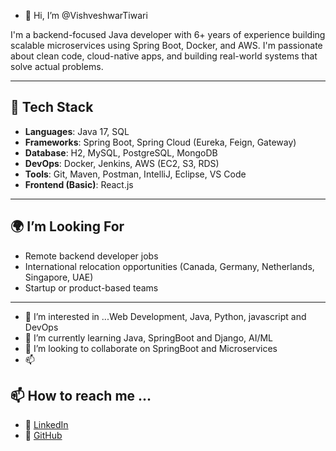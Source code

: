 - 👋 Hi, I’m @VishveshwarTiwari
<!---
VishveshwarTiwari/VishveshwarTiwari is a ✨ special ✨ repository because its `README.md` (this file) appears on your GitHub profile.
You can click the Preview link to take a look at your changes.
--->


I'm a backend-focused Java developer with 6+ years of experience building scalable microservices using Spring Boot, Docker, and AWS. I'm passionate about clean code, cloud-native apps, and building real-world systems that solve actual problems.

---

## 💼 Tech Stack

- **Languages**: Java 17, SQL
- **Frameworks**: Spring Boot, Spring Cloud (Eureka, Feign, Gateway)
- **Database**: H2, MySQL, PostgreSQL, MongoDB
- **DevOps**: Docker, Jenkins, AWS (EC2, S3, RDS)
- **Tools**: Git, Maven, Postman, IntelliJ, Eclipse, VS Code
- **Frontend (Basic)**: React.js

---


## 🌍 I’m Looking For

- Remote backend developer jobs
- International relocation opportunities (Canada, Germany, Netherlands, Singapore, UAE)
- Startup or product-based teams

---

- 👀 I’m interested in ...Web Development, Java, Python, javascript and DevOps
- 🌱 I’m currently learning Java, SpringBoot and Django, AI/ML
- 💞️ I’m looking to collaborate on SpringBoot and Microservices
- 📫 


## 📫 How to reach me ...

- 💼 [LinkedIn]([https://linkedin.com/in/YOUR_LINKEDIN](https://www.linkedin.com/in/vishveshwar-tiwari-873645140/))
- 🐙 [GitHub]([https://github.com/YOUR_USERNAME](https://github.com/VishveshwarTiwari))
